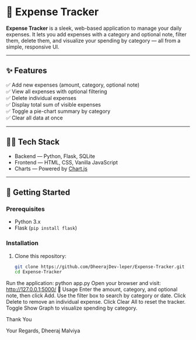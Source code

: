 # 🧮 Expense Tracker

**Expense Tracker** is a sleek, web-based application to manage your daily expenses. It lets you add expenses with a category and optional note, filter them, delete them, and visualize your spending by category — all from a simple, responsive UI.

---

## ✨ Features
✅ Add new expenses (amount, category, optional note)  
✅ View all expenses with optional filtering  
✅ Delete individual expenses  
✅ Display total sum of visible expenses  
✅ Toggle a pie-chart summary by category  
✅ Clear all data at once

---

## 🧑‍💻 Tech Stack
- Backend — Python, Flask, SQLite  
- Frontend — HTML, CSS, Vanilla JavaScript  
- Charts — Powered by [Chart.js](https://www.chartjs.org)

---

## 🚀 Getting Started

### Prerequisites
- Python 3.x
- Flask (`pip install flask`)

### Installation
1. Clone this repository:
   ```bash
   git clone https://github.com/DheerajDev-leper/Expense-Tracker.git
   cd Expense-Tracker
Run the application:
  python app.py
Open your browser and visit:
  http://127.0.0.1:5000/
📝 Usage
  Enter the amount, category, and optional note, then click Add.
  Use the filter box to search by category or date.
  Click Delete to remove an individual expense.
  Click Clear All to reset the tracker.
  Toggle Show Graph to visualize spending by category.

  Thank You

  Your Regards,
  Dheeraj Malviya
